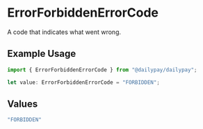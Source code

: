 # ErrorForbiddenErrorCode

A code that indicates what went wrong.

## Example Usage

```typescript
import { ErrorForbiddenErrorCode } from "@dailypay/dailypay";

let value: ErrorForbiddenErrorCode = "FORBIDDEN";
```

## Values

```typescript
"FORBIDDEN"
```